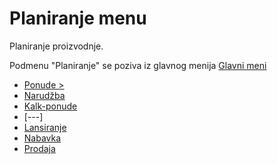 # Planiranje menu

Planiranje proizvodnje.

Podmenu "Planiranje" se poziva iz glavnog menija [Glavni meni](../../index_sr.md)

- [Ponude >](../p10_sr/p10_sr.md)
- [Narudžba](pr004_sr/pr004_sr.md)
- [Kalk-ponude](pr007_sr/pr007_sr.md)
- [---]
- [Lansiranje](pr006_sr/pr006_sr.md)
- [Nabavka](../p11_sr/p11_sr.md)
- [Prodaja](../p12_sr/p12_sr.md)

